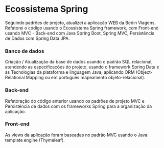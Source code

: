 # Ecossistema Spring
Seguindo padrões de projeto, atualizei a aplicação WEB da Bedin Viagens. Refatorei o código usando o Ecossistema Spring framework, com Front-end usando MVC - Back-end com Java Spring Boot, Spring MVC, Persistência de Dados com Spring Data JPA. 

### Banco de dados 
Criação / Atualização da base de dados usando o padrão SQL relacional, atendendo as especificações do projeto, usando o framework Spring Data e as Tecnologias da plataforma e linguagem Java, aplicando ORM (Object-Relational Mapping ou em português mapeamento objeto-relacional).  
 
### Back-end 
Refatoração do código anterior usando os padrões de projeto MVC e Persistência de dados com os frameworks Spring para a organização da aplicação. 
  
### Front-end 
As views da aplicação foram baseadas no padrão MVC usando o Java template engine (Thymeleaf).  
